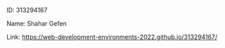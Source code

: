 ID: 313294167

Name: Shahar Gefen

Link: https://web-development-environments-2022.github.io/313294167/
